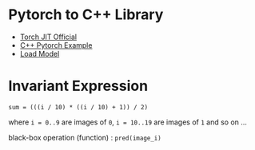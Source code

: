 # Pytorch to C++ Library

- [Torch JIT Official](https://pytorch.org/tutorials/advanced/cpp_export.html)
- [C++ Pytorch Example](https://pytorch.org/tutorials/advanced/cpp_frontend.html#writing-a-basic-application)
- [Load Model](https://www.programmersought.com/article/25051445129/)

# Invariant Expression

```
sum = (((i / 10) * ((i / 10) + 1)) / 2)
```

where `i = 0..9` are images of `0`, `i = 10..19` are images of `1` and so on ...

black-box operation (function) : `pred(image_i)`
